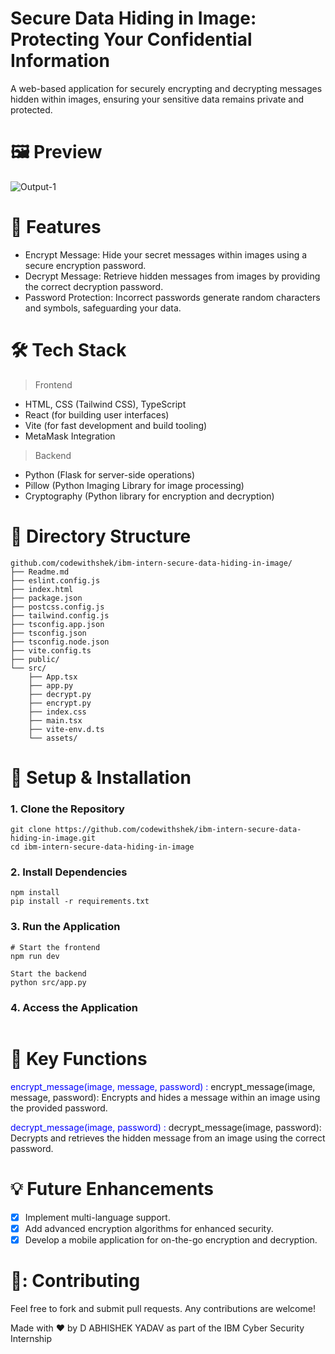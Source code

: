 # Secure Data Hiding in Image: Protecting Your Confidential Information
A web-based application for securely encrypting and decrypting messages hidden within images, ensuring your sensitive data remains private and protected.

# 🖼️ Preview
![Output-1](https://github.com/user-attachments/assets/3fe24afb-6f08-4ea0-bbb6-7f4869c44f43)

# 🚀 Features
* Encrypt Message: Hide your secret messages within images using a secure encryption password.
* Decrypt Message: Retrieve hidden messages from images by providing the correct decryption password.
* Password Protection: Incorrect passwords generate random characters and symbols, safeguarding your data.

# 🛠 Tech Stack
> Frontend

* HTML, CSS (Tailwind CSS), TypeScript
* React (for building user interfaces)
* Vite (for fast development and build tooling)
* MetaMask Integration


> Backend

* Python (Flask for server-side operations)
* Pillow (Python Imaging Library for image processing)
* Cryptography (Python library for encryption and decryption)


# 📂 Directory Structure
```
github.com/codewithshek/ibm-intern-secure-data-hiding-in-image/
├── Readme.md
├── eslint.config.js
├── index.html
├── package.json
├── postcss.config.js
├── tailwind.config.js
├── tsconfig.app.json
├── tsconfig.json
├── tsconfig.node.json
├── vite.config.ts
├── public/
└── src/
    ├── App.tsx
    ├── app.py
    ├── decrypt.py
    ├── encrypt.py
    ├── index.css
    ├── main.tsx
    ├── vite-env.d.ts
    └── assets/
```
# 📌 Setup & Installation
### 1. Clone the Repository
```
git clone https://github.com/codewithshek/ibm-intern-secure-data-hiding-in-image.git
cd ibm-intern-secure-data-hiding-in-image
```
### 2. Install Dependencies
```
npm install
pip install -r requirements.txt
```
### 3. Run the Application
```
# Start the frontend
npm run dev

Start the backend
python src/app.py
```

### 4. Access the Application
```Open your browser and navigate to generated custom url like http://localhost:5173/ to start using the secure data hiding tool.
```

# 📜 Key Functions

<span style="color:blue">encrypt_message(image, message, password) : </span> encrypt_message(image, message, password): Encrypts and hides a message within an image using the provided password.

<span style="color:blue">decrypt_message(image, password) : </span> decrypt_message(image, password): Decrypts and retrieves the hidden message from an image using the correct password.

# 💡 Future Enhancements
- [x] Implement multi-language support.
- [x] Add advanced encryption algorithms for enhanced security.
- [x] Develop a mobile application for on-the-go encryption and decryption.

# 🤝: Contributing
Feel free to fork and submit pull requests. Any contributions are welcome!

Made with ❤️ by D ABHISHEK YADAV as part of the IBM Cyber Security Internship

